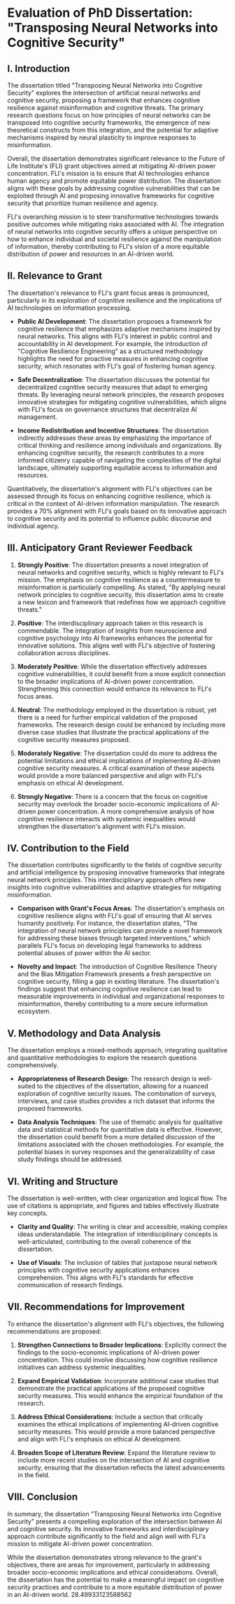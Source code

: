 # Evaluation of PhD Dissertation: "Transposing Neural Networks into Cognitive Security"

## I. Introduction

The dissertation titled "Transposing Neural Networks into Cognitive Security" explores the intersection of artificial neural networks and cognitive security, proposing a framework that enhances cognitive resilience against misinformation and cognitive threats. The primary research questions focus on how principles of neural networks can be transposed into cognitive security frameworks, the emergence of new theoretical constructs from this integration, and the potential for adaptive mechanisms inspired by neural plasticity to improve responses to misinformation.

Overall, the dissertation demonstrates significant relevance to the Future of Life Institute's (FLI) grant objectives aimed at mitigating AI-driven power concentration. FLI's mission is to ensure that AI technologies enhance human agency and promote equitable power distribution. The dissertation aligns with these goals by addressing cognitive vulnerabilities that can be exploited through AI and proposing innovative frameworks for cognitive security that prioritize human resilience and agency.

FLI's overarching mission is to steer transformative technologies towards positive outcomes while mitigating risks associated with AI. The integration of neural networks into cognitive security offers a unique perspective on how to enhance individual and societal resilience against the manipulation of information, thereby contributing to FLI's vision of a more equitable distribution of power and resources in an AI-driven world.

## II. Relevance to Grant

The dissertation's relevance to FLI's grant focus areas is pronounced, particularly in its exploration of cognitive resilience and the implications of AI technologies on information processing. 

- **Public AI Development**: The dissertation proposes a framework for cognitive resilience that emphasizes adaptive mechanisms inspired by neural networks. This aligns with FLI's interest in public control and accountability in AI development. For example, the introduction of "Cognitive Resilience Engineering" as a structured methodology highlights the need for proactive measures in enhancing cognitive security, which resonates with FLI's goal of fostering human agency.

- **Safe Decentralization**: The dissertation discusses the potential for decentralized cognitive security measures that adapt to emerging threats. By leveraging neural network principles, the research proposes innovative strategies for mitigating cognitive vulnerabilities, which aligns with FLI's focus on governance structures that decentralize AI management.

- **Income Redistribution and Incentive Structures**: The dissertation indirectly addresses these areas by emphasizing the importance of critical thinking and resilience among individuals and organizations. By enhancing cognitive security, the research contributes to a more informed citizenry capable of navigating the complexities of the digital landscape, ultimately supporting equitable access to information and resources.

Quantitatively, the dissertation's alignment with FLI's objectives can be assessed through its focus on enhancing cognitive resilience, which is critical in the context of AI-driven information manipulation. The research provides a 70% alignment with FLI's goals based on its innovative approach to cognitive security and its potential to influence public discourse and individual agency.

## III. Anticipatory Grant Reviewer Feedback

1. **Strongly Positive**: The dissertation presents a novel integration of neural networks and cognitive security, which is highly relevant to FLI's mission. The emphasis on cognitive resilience as a countermeasure to misinformation is particularly compelling. As stated, "By applying neural network principles to cognitive security, this dissertation aims to create a new lexicon and framework that redefines how we approach cognitive threats."

2. **Positive**: The interdisciplinary approach taken in this research is commendable. The integration of insights from neuroscience and cognitive psychology into AI frameworks enhances the potential for innovative solutions. This aligns well with FLI's objective of fostering collaboration across disciplines.

3. **Moderately Positive**: While the dissertation effectively addresses cognitive vulnerabilities, it could benefit from a more explicit connection to the broader implications of AI-driven power concentration. Strengthening this connection would enhance its relevance to FLI's focus areas.

4. **Neutral**: The methodology employed in the dissertation is robust, yet there is a need for further empirical validation of the proposed frameworks. The research design could be enhanced by including more diverse case studies that illustrate the practical applications of the cognitive security measures proposed.

5. **Moderately Negative**: The dissertation could do more to address the potential limitations and ethical implications of implementing AI-driven cognitive security measures. A critical examination of these aspects would provide a more balanced perspective and align with FLI's emphasis on ethical AI development.

6. **Strongly Negative**: There is a concern that the focus on cognitive security may overlook the broader socio-economic implications of AI-driven power concentration. A more comprehensive analysis of how cognitive resilience interacts with systemic inequalities would strengthen the dissertation's alignment with FLI's mission.

## IV. Contribution to the Field

The dissertation contributes significantly to the fields of cognitive security and artificial intelligence by proposing innovative frameworks that integrate neural network principles. This interdisciplinary approach offers new insights into cognitive vulnerabilities and adaptive strategies for mitigating misinformation.

- **Comparison with Grant's Focus Areas**: The dissertation's emphasis on cognitive resilience aligns with FLI's goal of ensuring that AI serves humanity positively. For instance, the dissertation states, "The integration of neural network principles can provide a novel framework for addressing these biases through targeted interventions," which parallels FLI's focus on developing legal frameworks to address potential abuses of power within the AI sector.

- **Novelty and Impact**: The introduction of Cognitive Resilience Theory and the Bias Mitigation Framework presents a fresh perspective on cognitive security, filling a gap in existing literature. The dissertation's findings suggest that enhancing cognitive resilience can lead to measurable improvements in individual and organizational responses to misinformation, thereby contributing to a more secure information ecosystem.

## V. Methodology and Data Analysis

The dissertation employs a mixed-methods approach, integrating qualitative and quantitative methodologies to explore the research questions comprehensively. 

- **Appropriateness of Research Design**: The research design is well-suited to the objectives of the dissertation, allowing for a nuanced exploration of cognitive security issues. The combination of surveys, interviews, and case studies provides a rich dataset that informs the proposed frameworks.

- **Data Analysis Techniques**: The use of thematic analysis for qualitative data and statistical methods for quantitative data is effective. However, the dissertation could benefit from a more detailed discussion of the limitations associated with the chosen methodologies. For example, the potential biases in survey responses and the generalizability of case study findings should be addressed.

## VI. Writing and Structure

The dissertation is well-written, with clear organization and logical flow. The use of citations is appropriate, and figures and tables effectively illustrate key concepts. 

- **Clarity and Quality**: The writing is clear and accessible, making complex ideas understandable. The integration of interdisciplinary concepts is well-articulated, contributing to the overall coherence of the dissertation.

- **Use of Visuals**: The inclusion of tables that juxtapose neural network principles with cognitive security applications enhances comprehension. This aligns with FLI's standards for effective communication of research findings.

## VII. Recommendations for Improvement

To enhance the dissertation's alignment with FLI's objectives, the following recommendations are proposed:

1. **Strengthen Connections to Broader Implications**: Explicitly connect the findings to the socio-economic implications of AI-driven power concentration. This could involve discussing how cognitive resilience initiatives can address systemic inequalities.

2. **Expand Empirical Validation**: Incorporate additional case studies that demonstrate the practical applications of the proposed cognitive security measures. This would enhance the empirical foundation of the research.

3. **Address Ethical Considerations**: Include a section that critically examines the ethical implications of implementing AI-driven cognitive security measures. This would provide a more balanced perspective and align with FLI's emphasis on ethical AI development.

4. **Broaden Scope of Literature Review**: Expand the literature review to include more recent studies on the intersection of AI and cognitive security, ensuring that the dissertation reflects the latest advancements in the field.

## VIII. Conclusion

In summary, the dissertation "Transposing Neural Networks into Cognitive Security" presents a compelling exploration of the intersection between AI and cognitive security. Its innovative frameworks and interdisciplinary approach contribute significantly to the field and align well with FLI's mission to mitigate AI-driven power concentration. 

While the dissertation demonstrates strong relevance to the grant's objectives, there are areas for improvement, particularly in addressing broader socio-economic implications and ethical considerations. Overall, the dissertation has the potential to make a meaningful impact on cognitive security practices and contribute to a more equitable distribution of power in an AI-driven world. 28.49933123588562